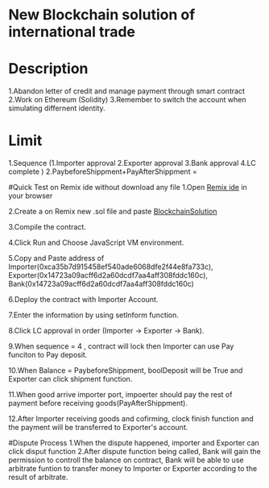 # New Blockchain solution of international trade

# Description

1.Abandon letter of credit and manage payment through smart contract
2.Work on Ethereum (Solidity)
3.Remember to switch the account when simulating differnent identity. 

# Limit 
1.Sequence (1.Importer approval 2.Exporter approval 3.Bank approval 4.LC complete )
2.PaybeforeShippment+PayAfterShippment = 

#Quick Test on Remix ide without download any file
1.Open [Remix ide]( https://ethereum.github.io/browser-solidity/#optimize=false) in your browser

2.Create a on Remix new .sol file and paste [BlockchainSolution](https://gist.githubusercontent.com/hhh2012aa/b72338cdbb2949a764acdad4ca2682a8/raw/b0382080907d8ed829aac26e4c5f2e5161684dc9/BlockchainSolution1114.sol) 

3.Compile the contract.

4.Click Run and Choose JavaScript VM environment.

5.Copy and Paste address of Importer(0xca35b7d915458ef540ade6068dfe2f44e8fa733c), Exporter(0x14723a09acff6d2a60dcdf7aa4aff308fddc160c), Bank(0x14723a09acff6d2a60dcdf7aa4aff308fddc160c)

6.Deploy the contract with Importer Account.

7.Enter the information by using setInform function.

8.Click LC approval in order (Importer -> Exporter -> Bank).

9.When sequence = 4 , contract will lock then Importer can use Pay funciton to Pay deposit.

10.When Balance = PaybeforeShippment, boolDeposit will be True and Exporter can click shipment function.

11.When good arrive importer port, impoerter should pay the rest of payment before receiving goods(PayAfterShippment).

12.After Importer receiving goods and cofirming, clock finish function and the payment will be transferred to Exporter's account.

#Dispute Process
1.When the dispute happened, importer and Exporter can click disput function
2.After dispute function being called, Bank will gain the permission to controll the balance on contract, 
Bank will be able to use arbitrate funtion to transfer money to Importer or Exporter  according to the result of arbitrate.


